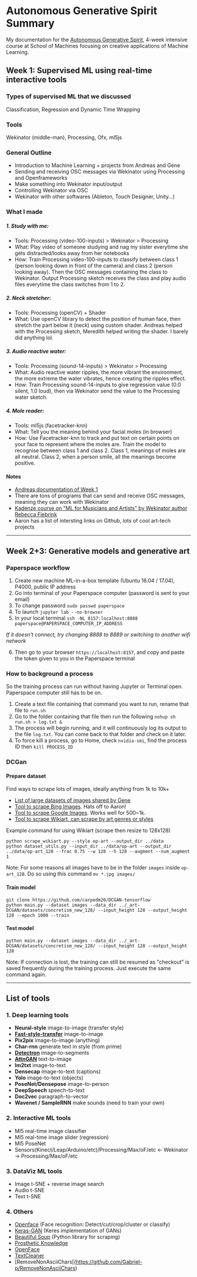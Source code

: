 # Autonomous Generative Spirit Summary
My documentation for the [Autonomous Generative Spirit](http://schoolofma.org/autonomous-generative-spirit/), 4-week intensive course at School of Machines focusing on creative applications of Machine Learning. 

## Week 1: Supervised ML using real-time interactive tools 

### Types of supervised ML that we discussed
Classification, Regression and Dynamic Time Wrapping

### Tools
Wekinator (middle-man), Processing, Ofx, ml5js

### General Outline
- Introduction to Machine Learning + projects from Andreas and Gene
- Sending and receiving OSC messages via Wekinator using Processing and Openframeworks 
- Make something into Wekinator input/output
- Controlling Wekinator via OSC
- Wekinator with other softwares (Ableton, Touch Designer, Unity…)

### What I made 
##### 1. Study with me:
- Tools: Processing (video-100-inputs) > Wekinator > Processing
- What: Play video of someone studying and nag my sister everytime she gets distracted/looks away from her notebooks
- How: Train Processing video-100-inputs to classify between class 1 (person looking down in front of the camera) and class 2 (person looking away). Then the OSC messages containing the class to Wekinator. Output Processing sketch receives the class and play audio files everytime the class switches from 1 to 2.

##### 2. Neck stretcher:
- Tools: Processing (openCV) + Shader
- What: Use openCV library to detect the position of human face, then stretch the part below it (neck) using custom shader. Andreas helped with the Processing sketch, Meredith helped writing the shader. I barely did anything lol.

##### 3. Audio reactive water:
- Tools: Processing (sound-14-inputs) > Wekinator > Processing
- What: Audio reactive water ripples, the more vibrant the environment, the more extreme the water vibrates, hence creating the ripples effect.
- How: Train Processing sound-14-inputs to give regression value (0.0 silent, 1.0 loud), then via Wekinator send the value to the Processing water sketch.

##### 4. Mole reader:
- Tools: ml5js (facetracker-knn)
- What: Tell you the meaning behind your facial moles (in browser)
- How: Use Facetracker-knn to track and put text on certain points on your face to represent where the moles are. Train the model to recognise between class 1 and class 2. Class 1, meanings of moles are all neutral. Class 2, when a person smile, all the meanings become positive. 

#### Notes
- [Andreas documentation of Week 1](https://andreasref.github.io/som/)
- There are tons of programs that can send and receive OSC messages, meaning they can work with Wekinator
- [Kadenze course on "ML for Musicians and Artists" by Wekinator author Rebecca Fiebrink](https://www.kadenze.com/courses/machine-learning-for-musicians-and-artists-v)
- Aaron has a list of intersting links on Github, lots of cool art-tech projects
---

## Week 2+3: Generative models and generative art
### Paperspace workflow
1. Create new machine ML-in-a-box template (Ubuntu 16.04 / 17.04), P4000, public IP address
2. Go into terminal of your Paperspace computer (password is sent to your email)
3. To change password `sudo passwd paperspace`
4. To launch `jupyter lab --no-browser` 
5. In your local terminal `ssh -NL 8157:localhost:8888 paperspace@PAPERSPACE_COMPUTER_IP_ADDRESS`

_If it doesn't connect, try changing 8888 to 8889 or switching to another wifi network_

6. Then go to your browser `https://localhost:8157`, and copy and paste the token given to you in the Paperspace terminal 

### How to background a process
So the training process can run without having Jupyter or Terminal open. Paperspace computer still has to be on.
1. Create a text file containing that command you want to run, rename that file to `run.sh`
2. Go to the folder containing that file then run the following `nohup sh run.sh > log.txt &`
3. The process will begin running, and it will continuously log its output to the file `log.txt`. You can come back to that folder and check on it later.
4. To force kill a process, go to Home, check `nvidia-smi`, find the process ID then `kill PROCESS_ID`

### DCGan
#### Prepare dataset
Find ways to scrape lots of images, ideally anything from 1k to 10k+
- [List of large datasets of images shared by Gene](https://docs.google.com/spreadsheets/d/1VijZSkQbqOvsvYBXdCx9UGu5zHGZPPpzwH2uHS-2XxQ/edit#gid=0)
- [Tool to scrape Bing Images](https://github.com/montoyamoraga/edu13-scraping-bing-images). Hats off to Aaron!
- [Tool to scrape Google Images](https://github.com/montoyamoraga/edu13-scraping-bing-images). Works well for 500~1k. 
- [Tool to scrape Wikiart, can scrape by art genres or styles](https://github.com/ml4a/ml4a-guides/tree/experimental/utils)

Example command for using Wikiart (scrape then resize to 128x128)
```
python scrape_wikiart.py --style op-art --output_dir ../data
python dataset_utils.py --input_dir ../data/op-art --output_dir ../data/op-art_128 --frac 0.75 --w 128 --h 128 --augment --num_augment 1
```

Note: For some reasons all images have to be in the folder `images` inside `op-art_128`. Do so using this command `mv *.jpg images/`

#### Train model 
```
git clone https://github.com/carpedm20/DCGAN-tensorflow
python main.py --dataset images --data_dir ../_art-DCGAN/datasets/concretism_new_128/ --input_height 128 --output_height 128 --epoch 1000 --train
```
#### Test model 
```
python main.py --dataset images --data_dir ../_art-DCGAN/datasets/concretism_new_128/ --input_height 128 --output_height 128
```

Note: If connection is lost, the training can still be resumed as "checkout" is saved frequently during the training process. Just execute the same command again.

---

## List of tools
### 1. Deep learning tools
- **Neural-style** image-to-image (transfer style)
- [**Fast-style-transfer**](https://github.com/genekogan/fast-style-transfer) image-to-image
- **Pix2pix** image-to-image (anything)
- **Char-rnn** generate text in style (from prime)
- [**Detectron**](https://github.com/facebookresearch/Detectron) image-to-segments
- [**AttnGAN**](https://github.com/taoxugit/AttnGAN/) text-to-image
- **Im2txt** image-to-text
- **Densecap** image-to-text (captions)
- **Yolo** image-to-text (objects)
- **PoseNet/Densepose** image-to-person
- **DeepSpeech** speech-to-text
- **Doc2vec** paragraph-to-vector 
- **Wavenet / SampleRNN** make sounds (need to train your own)

### 2. Interactive ML tools
- Ml5 real-time image classifier
- Ml5 real-time image slider (regression)
- Ml5 PoseNet
- Sensors(Kinect/Leap/Arduino/etc)/Processing/Max/oF/etc <- Wekinator -> Processing/Max/oF/etc

### 3. DataViz ML tools
- Image t-SNE + reverse image search
- Audio t-SNE
- Text t-SNE

### 4. Others
- [Openface](https://github.com/cmusatyalab/openface) (Face recognition: Detect/cut/crop/cluster or classify)
- [Keras-GAN](https://github.com/eriklindernoren/Keras-GAN) (Keres implementation of GANs)
- [Beautiful Soup](https://www.crummy.com/software/BeautifulSoup/bs4/doc/) (Python library for scraping)
- [Prosthetic Knowledge](http://prostheticknowledge.tumblr.com/)
- [OpenFace](https://cmusatyalab.github.io/openface/)
- [TextCleaner](https://pypi.org/project/text_cleaner/)
- [RemoveNonAsciiChars[(https://github.com/Gabriel-p/RemoveNonAsciiChars)
